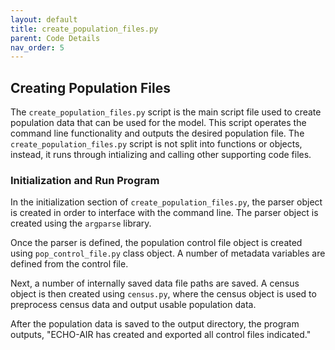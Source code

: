 ```yaml
---
layout: default
title: create_population_files.py
parent: Code Details
nav_order: 5
---
```


## Creating Population Files
The `create_population_files.py` script is the main script file used to create population data that can be used for the model. This script operates the command line functionality and outputs the desired population file. The `create_population_files.py` script is not split into functions or objects, instead, it runs through intializing and calling other supporting code files.

### Initialization and Run Program
In the initialization section of `create_population_files.py`, the parser object is created in order to interface with the command line. The parser object is created using the `argparse` library. 

Once the parser is defined, the population control file object is created using `pop_control_file.py` class object. A number of metadata variables are defined from the control file. 

Next, a number of internally saved data file paths are saved. A census object is then created using `census.py`, where the census object is used to preprocess census data and output usable population data. 

After the population data is saved to the output directory, the program outputs, "ECHO-AIR has created and exported all control files indicated."
